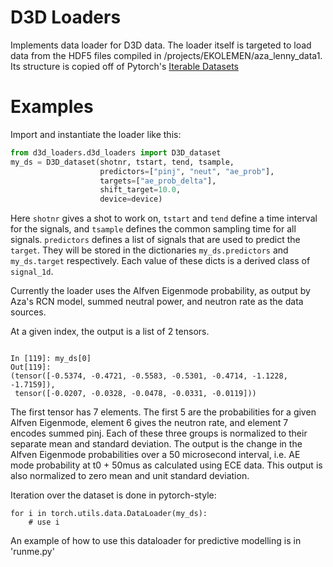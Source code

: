 D3D Loaders
===========

Implements data loader for D3D data. The loader itself is targeted to load data from the HDF5
files compiled in /projects/EKOLEMEN/aza_lenny_data1. Its structure is copied off of Pytorch's
[Iterable Datasets](https://pytorch.org/docs/stable/data.html#torch.utils.data.IterableDataset)

Examples
========

Import and instantiate the loader like this:
```python
from d3d_loaders.d3d_loaders import D3D_dataset
my_ds = D3D_dataset(shotnr, tstart, tend, tsample,
                    predictors=["pinj", "neut", "ae_prob"],
                    targets=["ae_prob_delta"],
                    shift_target=10.0,
                    device=device)
```

Here `shotnr` gives a shot to work on, `tstart` and `tend` define a time interval for the
signals, and `tsample` defines the common sampling time for all signals.
`predictors` defines a list of signals that are used to predict the `target`.
They will be stored in the dictionaries `my_ds.predictors` and `my_ds.target`
respectively. Each value of these dicts is a derived class of `signal_1d`.

Currently the loader uses the Alfven Eigenmode probability, as output by Aza's RCN model,
summed neutral power, and neutron rate as the data sources.

At a given index, the output is a list of 2 tensors.
```

In [119]: my_ds[0]
Out[119]: 
(tensor([-0.5374, -0.4721, -0.5583, -0.5301, -0.4714, -1.1228, -1.7159]),
 tensor([-0.0207, -0.0328, -0.0478, -0.0331, -0.0119]))
```

The first tensor has 7 elements. The first 5 are the probabilities for a given Alfven
Eigenmode, element 6 gives the neutron rate, and element 7 encodes summed pinj.
Each of these three groups is normalized to their separate mean and standard deviation.
The output is the change in the Alfven Eigenmode probabilities over a 50 microsecond interval,
i.e. AE mode probability at t0 + 50mus as calculated using ECE data. This output is also
normalized to zero mean and unit standard deviation.



Iteration over the dataset is done in pytorch-style:
```
for i in torch.utils.data.DataLoader(my_ds):
    # use i
```

An example of how to use this dataloader for predictive modelling is in 'runme.py'

